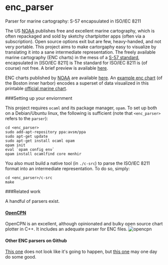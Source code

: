 # enc_parser
Parser for marine cartography: S-57 encapsulated in ISO/IEC 8211

The US [NOAA][noaa] publishes free and excellent marine cartography, which is often repackaged and sold by sketchy chartplotter apps (often via a subscription). Open source options exit but are few, heavy-handed, and not very portable. This project aims to make cartorgaphy easy to visualize by translating it into a sane intermediate representation. The freely available marine cartography (ENC charts) in the mess of a [S-57 standard][s57], encapsulated in [ISO/IEC 8211] is The standard for ISO/IEC 8211 is (of course) not free. A brief preview is available [here][iso8211_preview].

ENC charts published by [NOAA][noaa] are available [here][enc_charts]. An [example enc chart][enc_example] (of the Boston inner harbor) encodes a superset of data visualized in this printable [official marine chart][printable_chart_example].

###Setting up your enviornment

This project requires `ocaml` and its package manager, `opam`. To set up both on a Debian/Ubuntu linux, the following is sufficient (note that `<enc_parser>` refers to the `parser`):

    cd <enc_parser>
    sudo add-apt-repository ppa:avsm/ppa
    sudo apt-get update
    sudo apt-get install ocaml opam
    opam init
    eval `opam config env`
    opam install ocamlfind core menhir

You also must build a native tool (in `./c-src`) to parse the ISO/IEC 8211 format into an intermediate representation. To do so, simply:

    cd <enc_parser>/c-src
    make

###Related work

A handful of parsers exist.

#### [OpenCPN][opencpn]
OpenCPN is an excellent, although opinionated and bulky open source chart plotter in C++. It includes an adequate parser for ENC files.
![opencpn](https://a.fsdn.com/con/app/proj/opencpn/screenshots/screen.jpeg)


#### Other ENC parsers on Github
[This one](https://github.com/tburke/ihos57) does not look like it's going to happen, but [this one](https://github.com/KaiAbuSir/EncLib) may one day do some good.


[enc_charts]: http://www.charts.noaa.gov/InteractiveCatalog/nrnc.shtml#mapTabs-2
[noaa]: http://www.noaa.gov/
[s57]: https://www.iho.int/iho_pubs/standard/S-57Ed3.1/31Main.pdf
[iso8211]: https://webstore.iec.ch/publication/11636&preview=1
[iso8211_preview]: https://webstore.iec.ch/preview/info_isoiec8211%7Bed2.0%7Den.pdf
[opencpn]: https://github.com/OpenCPN/OpenCPN
[enc_example]: http://www.charts.noaa.gov/ENCs/US5MA11M.zip
[printable_chart_example]: http://www.charts.noaa.gov/PDFs/13272.pdf
